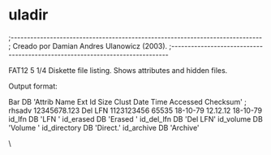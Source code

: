 # uladir
;-----------------------------------------------------------------------------
;              Creado por Damian Andres Ulanowicz (2003).
;-----------------------------------------------------------------------------

FAT12 5 1/4 Diskette file listing. Shows attributes and hidden files.

Output format:

Bar          DB   'Attrib Name     Ext   Id          Size Clust   Date     Time   Accessed Checksum'
;                  rhsadv 12345678.123 Del LFN 1123123456 65535 18-10-79 12.12.12 18-10-79
id_lfn       DB 'LFN    '
id_erased    DB 'Erased '
id_del_lfn   DB 'Del LFN'
id_volume    DB 'Volume '
id_directory DB 'Direct.'
id_archive   DB 'Archive'

\

